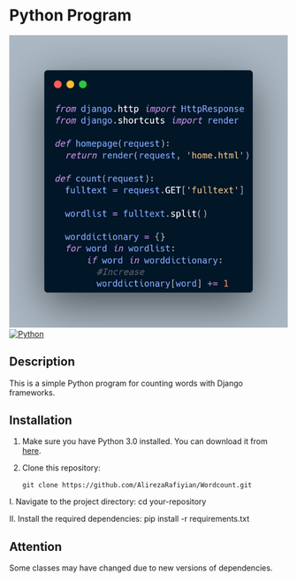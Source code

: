 # Python Program
![Screenshot](carbon.png)
[![Python](https://img.shields.io/badge/Python-3.0-blue)](https://www.python.org/downloads/release/python-390/)

## Description
This is a simple Python program for counting words with Django frameworks.

## Installation
1. Make sure you have Python 3.0 installed. You can download it from [here](https://www.python.org/downloads/release/python-390/).
2. Clone this repository:

   ```shell
   git clone https://github.com/AlirezaRafiyian/Wordcount.git

I. Navigate to the project directory:
  cd your-repository

II. Install the required dependencies:
  pip install -r requirements.txt
## Attention
Some classes may have changed due to new versions of dependencies. 
